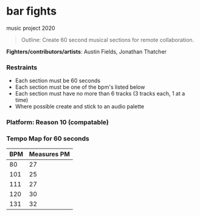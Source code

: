# bar fights
music project 2020

>  Outline: Create 60 second musical sections for remote collaboration.

**Fighters/contributors/artists**: Austin Fields, Jonathan Thatcher

### Restraints

* Each section must be 60 seconds
* Each section must be one of the bpm's listed below
* Each section must have no more than 6 tracks (3 tracks each, 1 at a time)
* Where possible create and stick to an audio palette

### Platform: Reason 10 (compatable)

### Tempo Map for 60 seconds

BPM | Measures PM
-|-
80 | 27
101 | 25
111 | 27
120 | 30
131 | 32

